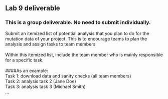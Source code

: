 ## Lab 9 deliverable 

### This is a group deliverable. No need to submit individually. 

Submit an itemized list of potential analysis that you plan to do for the mutation data of your project. This is to encourage teams to plan the analysis and assign tasks to team members. 
<br />
<br />
Within this itemized list, include the team member who is mainly responsible for a specific task.
<br />
<br />
####As an example:
<br />
Task 1: download data and sanity checks (all team members)
<br />
Task 2: analysis task 2 (Jane Doe)
<br />
Task 3: analysis task 3 (Michael Smith) 
<br />
...
<br />



